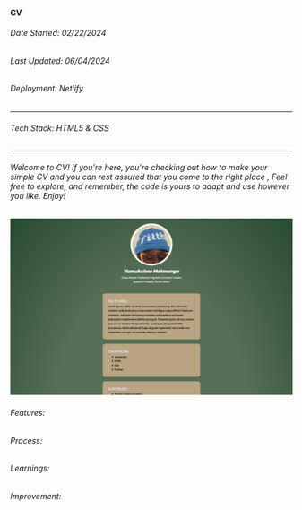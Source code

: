 #### CV
###### Date Started: 02/22/2024
###### Last Updated: 06/04/2024
###### Deployment: Netlify

---
###### Tech Stack: HTML5 & CSS

---
###### Welcome to CV! If you're here, you're checking out how to make your simple CV and you can rest assured that you come to  the right place , Feel free to explore, and remember, the code is yours to adapt and use however you like. Enjoy! ######

![Project Image](./img/1.png)

###### Features:

###### Process:

###### Learnings:

###### Improvement:
